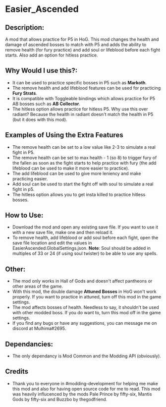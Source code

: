 # Easier_Ascended

## Description:
A mod that allows practice for P5 in HoG. This mod changes the health and damage of ascended bosses to match with P5 and adds the ability to remove health (for fury practice) and add soul or lifeblood before each fight starts. Also add an option for hitless practice.
  
## Why Would I use this?:
- It can be used to practice specific bosses in P5 such as **Markoth**.
- The remove health and add lifeblood features can be used for practicing **Fury Strats**.
- It is compatible with Toggleable bindings which allows practice for P5 AB bosses such as **AB Collector**.
- The hitless option allows practice for hitless P5. Why use this over radiant? Because the health in radiant doesn't match the health in P5 (but it does with this mod). 

## Examples of Using the Extra Features
- The remove health can be set to a low value like 2-3 to simulate a real fight in P5.
- The remove health can be set to max health - 1 (so 8) to trigger fury of the fallen as soon as the fight starts to help practice with fury (the add lifeblood can be used to make it more easier to practice).
- The add lifeblood can be used to give more leniency and make practicing easier.
- Add soul can be used to start the fight off with soul to simulate a real fight in p5.
- The hitless option allows you to get insta killed to practice hitless bosses. 

## How to Use:
- Download the mod and open any existing save file. If you want to use it with a new save file, make one and then reload it.
- To remove health, add lifeblood or add soul before each fight, open the save file location and edit the values in EasierAscended.GlobalSettings.json. **Note**: Soul should be added in multiples of 33 or 24 (if using soul twister) to be able to use any spells.

## Other:
- The mod only works in Hall of Gods and doesn't affect pantheons or other areas of the game.
- With this mod, the double damage **Attuned Bosses** in HoG won't work properly. If you want to practice in attuned, turn off this mod in the game settings.
- The mod affects bosses of health. Needless to say, it shouldn't be used with other modded boss. If you do want to, turn this mod off in the game settings.
- If you find any bugs or have any suggestions, you can message me on discord at Mulhima#2695.

## Dependancies:
- The only dependancy is Mod Common and the Modding API (obviously).

## Credits
- Thank you to everyone in #modding-development for helping me make this mod and also for having open source code for me to read. This mod was heavily influcenced by the mods Pale Prince by fifty-six, Mantis Gods by fifty-six and Buzzbo by thegodfriend.

